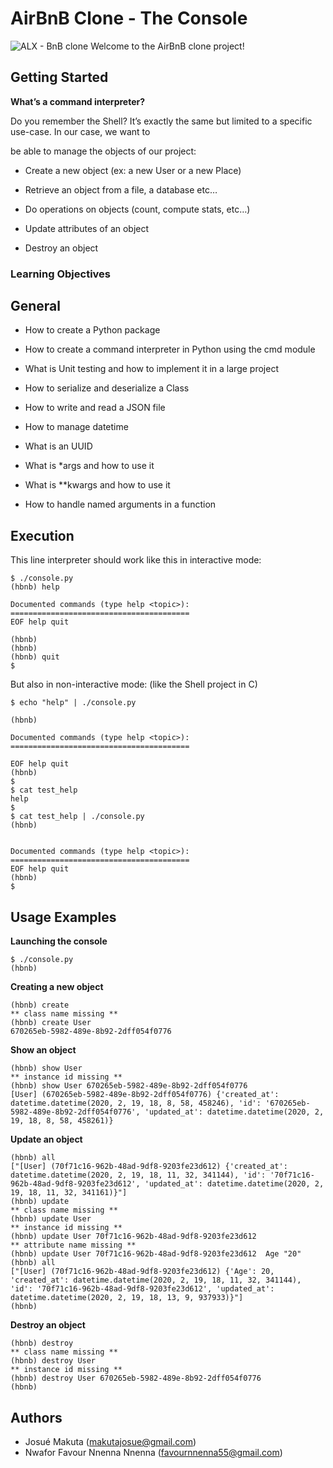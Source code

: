 # AirBnB Clone - The Console

![ALX - BnB clone](https://github.com/monoprosito/AirBnB_clone/blob/feature/console/hBnB.png?raw=true)
Welcome to the AirBnB clone project!

## Getting Started

**What’s a command interpreter?**

Do you remember the Shell? It’s exactly the same but limited to a specific use-case. In our case, we want to

be able to manage the objects of our project:

- Create a new object (ex: a new User or a new Place)

- Retrieve an object from a file, a database etc…

- Do operations on objects (count, compute stats, etc…)

- Update attributes of an object

- Destroy an object

### Learning Objectives

## General

- How to create a Python package

- How to create a command interpreter in Python using the cmd module

- What is Unit testing and how to implement it in a large project

- How to serialize and deserialize a Class

- How to write and read a JSON file

- How to manage datetime

- What is an UUID

- What is \*args and how to use it

- What is \*\*kwargs and how to use it

- How to handle named arguments in a function

## Execution

This line interpreter should work like this in interactive mode:

```
$ ./console.py
(hbnb) help

Documented commands (type help <topic>):
========================================
EOF help quit

(hbnb)
(hbnb)
(hbnb) quit
$
```

But also in non-interactive mode: (like the Shell project in C)

```
$ echo "help" | ./console.py

(hbnb)

Documented commands (type help <topic>):
========================================

EOF help quit
(hbnb)
$
$ cat test_help
help
$
$ cat test_help | ./console.py
(hbnb)


Documented commands (type help <topic>):
========================================
EOF help quit
(hbnb)
$

```

## Usage Examples

**Launching the console**

```
$ ./console.py
(hbnb)
```

**Creating a new object**

```
(hbnb) create
** class name missing **
(hbnb) create User
670265eb-5982-489e-8b92-2dff054f0776
```

**Show an object**

```
(hbnb) show User
** instance id missing **
(hbnb) show User 670265eb-5982-489e-8b92-2dff054f0776
[User] (670265eb-5982-489e-8b92-2dff054f0776) {'created_at': datetime.datetime(2020, 2, 19, 18, 8, 58, 458246), 'id': '670265eb-5982-489e-8b92-2dff054f0776', 'updated_at': datetime.datetime(2020, 2, 19, 18, 8, 58, 458261)}
```

**Update an object**

```
(hbnb) all
["[User] (70f71c16-962b-48ad-9df8-9203fe23d612) {'created_at': datetime.datetime(2020, 2, 19, 18, 11, 32, 341144), 'id': '70f71c16-962b-48ad-9df8-9203fe23d612', 'updated_at': datetime.datetime(2020, 2, 19, 18, 11, 32, 341161)}"]
(hbnb) update
** class name missing **
(hbnb) update User
** instance id missing **
(hbnb) update User 70f71c16-962b-48ad-9df8-9203fe23d612
** attribute name missing **
(hbnb) update User 70f71c16-962b-48ad-9df8-9203fe23d612  Age "20"
(hbnb) all
["[User] (70f71c16-962b-48ad-9df8-9203fe23d612) {'Age': 20, 'created_at': datetime.datetime(2020, 2, 19, 18, 11, 32, 341144), 'id': '70f71c16-962b-48ad-9df8-9203fe23d612', 'updated_at': datetime.datetime(2020, 2, 19, 18, 13, 9, 937933)}"]
(hbnb)
```

**Destroy an object**

```
(hbnb) destroy
** class name missing **
(hbnb) destroy User
** instance id missing **
(hbnb) destroy User 670265eb-5982-489e-8b92-2dff054f0776
(hbnb)
```

## Authors

- Josué Makuta (makutajosue@gmail.com)
- Nwafor Favour Nnenna Nnenna (favournnenna55@gmail.com)
